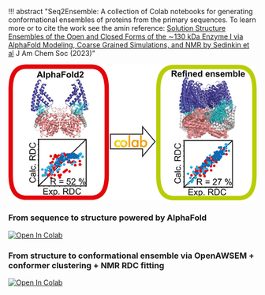 !!! abstract "Seq2Ensemble: A collection of Colab notebooks for generating conformational ensembles of proteins from the primary sequences. To learn more or to cite the work see the amin reference: [Solution Structure Ensembles of the Open and Closed Forms of the ∼130 kDa Enzyme I via AlphaFold Modeling, Coarse Grained Simulations, and NMR by Sedinkin et al](https://pubs.acs.org/doi/full/10.1021/jacs.3c03425) J Am Chem Soc (2023)"

![](main.jpeg)

### From sequence to structure powered by AlphaFold

[![Open In Colab](https://colab.research.google.com/assets/colab-badge.svg)](https://colab.research.google.com/github/sokrypton/ColabFold/blob/main/AlphaFold2.ipynb)

### From structure to conformational ensemble via OpenAWSEM + conformer clustering + NMR RDC fitting

[![Open In Colab](https://colab.research.google.com/assets/colab-badge.svg)](https://colab.research.google.com/github/PotoyanGroup/Seq2Ensemble/blob/main/ColabOpenAWSEM.ipynb)

